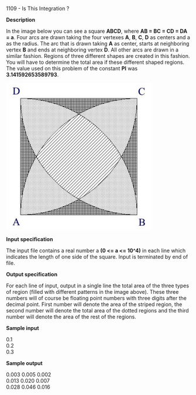 1109 - Is This Integration ?

**Description**

In the image below you can see a square **ABCD**, where **AB = BC = CD = DA = a**. Four arcs are drawn taking the four vertexes **A**, **B**, **C**, **D** as centers and a as the radius. The arc that is drawn taking **A** as center, starts at neighboring vertex **B** and ends at neighboring vertex **D**. All other arcs are drawn in a similar fashion. Regions of three different shapes are created in this fashion. You will have to determine the total area if these different shaped regions. The value used on this problem of the constant **PI** was **3.141592653589793**.

![Image of Yaktocat](problem1109.jpg)

**Input specification**

The input file contains a real number a **(0 <= a <= 10^4)** in each line which indicates the length of one side of the square. Input is terminated by end of file.

**Output specification**

For each line of input, output in a single line the total area of the three types of region (filled with different patterns in the image above). These three numbers will of course be floating point numbers with three digits after the decimal point. First number will denote the area of the striped region, the second number will denote the total area of the dotted regions and the third number will denote the area of the rest of the regions.

**Sample input**

0.1<br/>
0.2<br/>
0.3<br/>

**Sample output**

0.003 0.005 0.002<br/>
0.013 0.020 0.007<br/>
0.028 0.046 0.016<br/>